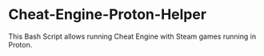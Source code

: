# Cheat-Engine-Proton-Helper

This Bash Script allows running Cheat Engine with Steam games running in Proton.